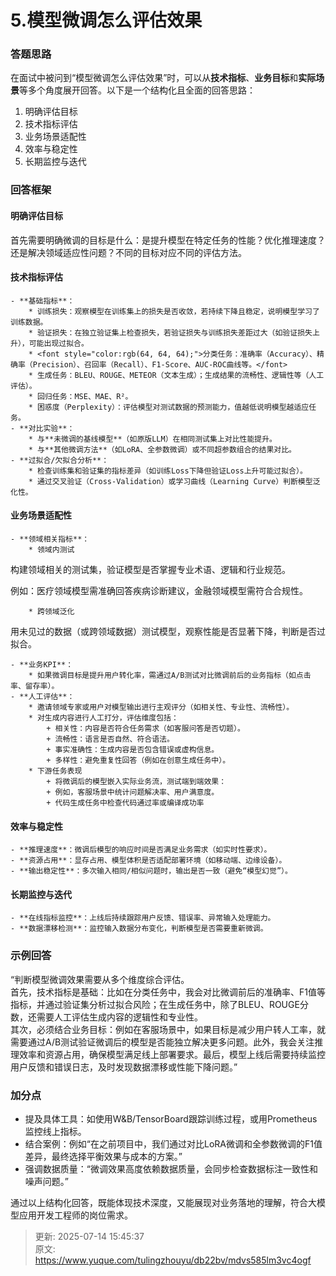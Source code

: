 # 5.模型微调怎么评估效果

### 答题思路
在面试中被问到“模型微调怎么评估效果”时，可以从**技术指标**、**业务目标**和**实际场景**等多个角度展开回答。以下是一个结构化且全面的回答思路：

1. 明确评估目标
2. 技术指标评估
3. 业务场景适配性
4. 效率与稳定性
5. 长期监控与迭代

### **回答框架**
#### 明确评估目标
首先需要明确微调的目标是什么：是提升模型在特定任务的性能？优化推理速度？还是解决领域适应性问题？不同的目标对应不同的评估方法。

#### 技术指标评估  
    - **基础指标**：  
        * 训练损失：观察模型在训练集上的损失是否收敛，若持续下降且稳定，说明模型学习了训练数据。	
        * 验证损失：在独立验证集上检查损失，若验证损失与训练损失差距过大（如验证损失上升），可能出现过拟合。
        * <font style="color:rgb(64, 64, 64);">分类任务：准确率（Accuracy）、精确率（Precision）、召回率（Recall）、F1-Score、AUC-ROC曲线等。</font>
        * 生成任务：BLEU、ROUGE、METEOR（文本生成）；生成结果的流畅性、逻辑性等（人工评估）。  
        * 回归任务：MSE、MAE、R²。
        * 困惑度（Perplexity）：评估模型对测试数据的预测能力，值越低说明模型越适应任务。
    - **对比实验**：  
        * 与**未微调的基线模型**（如原版LLM）在相同测试集上对比性能提升。  
        * 与**其他微调方法**（如LoRA、全参数微调）或不同超参数组合的结果对比。
    - **过拟合/欠拟合分析**：  
        * 检查训练集和验证集的指标差异（如训练Loss下降但验证Loss上升可能过拟合）。  
        * 通过交叉验证（Cross-Validation）或学习曲线（Learning Curve）判断模型泛化性。

#### 业务场景适配性  
    - **领域相关指标**：  
        * 领域内测试

构建领域相关的测试集，验证模型是否掌握专业术语、逻辑和行业规范。

例如：医疗领域模型需准确回答疾病诊断建议，金融领域模型需符合合规性。

        * 跨领域泛化

用未见过的数据（或跨领域数据）测试模型，观察性能是否显著下降，判断是否过拟合。

    - **业务KPI**：  
        * 如果微调目标是提升用户转化率，需通过A/B测试对比微调前后的业务指标（如点击率、留存率）。
    - **人工评估**：  
        * 邀请领域专家或用户对模型输出进行主观评分（如相关性、专业性、流畅性）。
        * 对生成内容进行人工打分，评估维度包括：
            + 相关性：内容是否符合任务需求（如客服问答是否切题）。
            + 流畅性：语言是否自然、符合语法。
            + 事实准确性：生成内容是否包含错误或虚构信息。
            + 多样性：避免重复性回答（例如在创意生成任务中）。
        * 下游任务表现
            + 将微调后的模型嵌入实际业务流，测试端到端效果：
            + 例如，客服场景中统计问题解决率、用户满意度。
            + 代码生成任务中检查代码通过率或编译成功率

#### 效率与稳定性  
    - **推理速度**：微调后模型的响应时间是否满足业务需求（如实时性要求）。  
    - **资源占用**：显存占用、模型体积是否适配部署环境（如移动端、边缘设备）。  
    - **输出稳定性**：多次输入相同/相似问题时，输出是否一致（避免“模型幻觉”）。

#### 长期监控与迭代  
    - **在线指标监控**：上线后持续跟踪用户反馈、错误率、异常输入处理能力。  
    - **数据漂移检测**：监控输入数据分布变化，判断模型是否需要重新微调。



### **示例回答**
“判断模型微调效果需要从多个维度综合评估。  
首先，技术指标是基础：比如在分类任务中，我会对比微调前后的准确率、F1值等指标，并通过验证集分析过拟合风险；在生成任务中，除了BLEU、ROUGE分数，还需要人工评估生成内容的逻辑性和专业性。  
其次，必须结合业务目标：例如在客服场景中，如果目标是减少用户转人工率，就需要通过A/B测试验证微调后的模型是否能独立解决更多问题。此外，我会关注推理效率和资源占用，确保模型满足线上部署要求。最后，模型上线后需要持续监控用户反馈和错误日志，及时发现数据漂移或性能下降问题。”  



### **加分点**
+ 提及具体工具：如使用W&B/TensorBoard跟踪训练过程，或用Prometheus监控线上指标。  
+ 结合案例：例如“在之前项目中，我们通过对比LoRA微调和全参数微调的F1值差异，最终选择平衡效果与成本的方案。”  
+ 强调数据质量：“微调效果高度依赖数据质量，会同步检查数据标注一致性和噪声问题。”

通过以上结构化回答，既能体现技术深度，又能展现对业务落地的理解，符合大模型应用开发工程师的岗位需求。





> 更新: 2025-07-14 15:45:37  
> 原文: <https://www.yuque.com/tulingzhouyu/db22bv/mdvs585lm3vc4ogf>